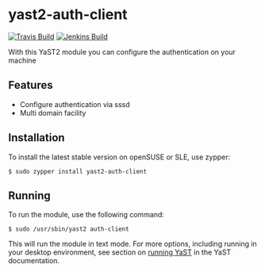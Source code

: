 yast2-auth-client
=================

[![Travis Build](https://travis-ci.org/yast/yast-auth-client.svg?branch=master)](https://travis-ci.org/yast/yast-auth-client)
[![Jenkins Build](http://img.shields.io/jenkins/s/https/ci.opensuse.org/yast-auth-client-master.svg)](https://ci.opensuse.org/view/Yast/job/yast-auth-client-master/)


With this YaST2 module you can configure the authentication on your machine

Features
--------

  * Configure authentication via sssd
  * Multi domain facility

Installation
------------

To install the latest stable version on openSUSE or SLE, use zypper:

    $ sudo zypper install yast2-auth-client

Running
-------

To run the module, use the following command:

    $ sudo /usr/sbin/yast2 auth-client

This will run the module in text mode. For more options, including running in
your desktop environment, see section on [running YaST](https://en.opensuse.org/SDB:Starting_YaST) in the YaST documentation.

